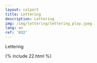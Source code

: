 ```yaml
---
layout: colport
title: Lettering
description: Lettering
img: /img/lettering/lettering_play.jpeg
lang: en
ref: '032'
---
```


Lettering


{% include 22.html %}
